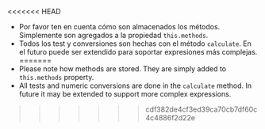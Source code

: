 
<<<<<<< HEAD
- Por favor ten en cuenta cómo son almacenados los métodos. Simplemente son agregados a la propiedad `this.methods`.
- Todos los test y conversiones son hechas con el método `calculate`. En el futuro puede ser extendido para soportar expresiones más complejas.
=======
- Please note how methods are stored. They are simply added to `this.methods` property.
- All tests and numeric conversions are done in the `calculate` method. In future it may be extended to support more complex expressions.
>>>>>>> cdf382de4cf3ed39ca70cb7df60c4c4886f2d22e
